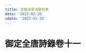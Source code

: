 ```yaml
---
title: 全唐诗录诗歌列表
date: '2023-02-26'
udate: '2023-02-26'
---
```

# 御定全唐詩錄卷十一

<PoemList :list="poems" :authorMap="authorMap" />


<script setup>
const chapter = '卷十一';
import poems from '/data/qtsl/卷十一/poems.json'
import authorMap from '/data/qtsl/卷十一/author.json'
</script>
